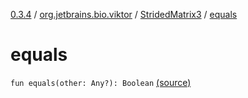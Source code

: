 [0.3.4](../../index.md) / [org.jetbrains.bio.viktor](../index.md) / [StridedMatrix3](index.md) / [equals](.)

# equals

`fun equals(other: Any?): Boolean` [(source)](https://github.com/JetBrains-Research/viktor/blob/0.3.4/src/main/kotlin/org/jetbrains/bio/viktor/StridedMatrix3.kt#L144)